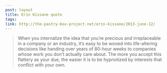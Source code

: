 ```yaml
---
post: layout
title: Erin Kissane quote
tags: 
link: http://the-pastry-box-project.net/erin-kissane/2013-june-12/
---
```


> When you internalize the idea that you’re precious and irreplaceable in a company or an industry, it’s easy to be wooed into life-altering decisions like handing over years of 80-hour weeks to companies whose work you don’t actually care about. The more you accept this flattery as your due, the easier it is to be hypnotized by interests that conflict with your own.
